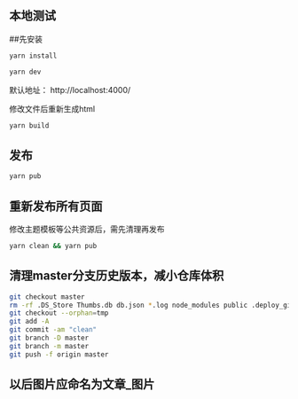 ## 本地测试
##先安装
```bash
yarn install
```

```bash
yarn dev
```

默认地址： http://localhost:4000/

修改文件后重新生成html

```bash
yarn build
```

## 发布

```bash
yarn pub
```

## 重新发布所有页面

修改主题模板等公共资源后，需先清理再发布

```bash
yarn clean && yarn pub
```

## 清理master分支历史版本，减小仓库体积

```bash
git checkout master
rm -rf .DS_Store Thumbs.db db.json *.log node_modules public .deploy_git
git checkout --orphan=tmp
git add -A
git commit -am "clean"
git branch -D master
git branch -m master
git push -f origin master
```

## 以后图片应命名为文章_图片
